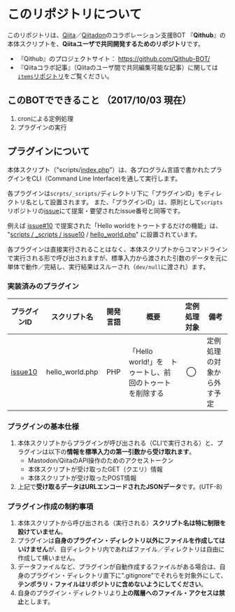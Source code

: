 # このリポジトリについて

このリポジトリは、[Qiita](https://qiita.com/)／[Qiitadon](https://qiitadon.com/)のコラボレーション支援BOT 『**Qithub**』の本体スクリプトを、**Qiitaユーザで共同開発するためのリポジトリ**です。

- 『Qithub』のプロジェクトサイト： https://github.com/Qithub-BOT/
- 『Qiitaコラボ記事』（Qiitaのユーザ間で共同編集可能な記事）に関しては[`items`リポジトリ](https://github.com/Qithub-BOT/items)をご覧ください。

## このBOTでできること （2017/10/03 現在）

1. cronによる定例処理
2. プラグインの実行

## プラグインについて

本体スクリプト（"scripts/[index.php](https://github.com/Qithub-BOT/scripts/blob/master/index.php)"）は、各プログラム言語で書かれたプラグインをCLI（Command Line Interface)を通して実行します。

各プラグインは`scrpts/_scripts/`ディレクトリ下に「プラグインID」をディレクトリ名として設置されます。
また、「プラグインID」は、原則として`scripts`リポジトリの[issue](https://github.com/Qithub-BOT/scripts/issues?utf8=%E2%9C%93&q=is%3Aissue%20)にて提案・要望されたissue番号と同等です。

例えば [issue#10] で提案された「Hello worldをトゥートするだけの機能」は、 "[scripts / _scripts / issue10](https://github.com/Qithub-BOT/scripts/tree/master/_scripts/issue10) / [hello_world.php](https://github.com/Qithub-BOT/scripts/blob/master/_scripts/issue10/hello_world.php)" に設置されています。

各プラグインは直接実行されることはなく、本体スクリプトからコマンドラインで実行される形で呼び出されますが、標準入力から渡された引数のデータを元に単体で動作／完結し、実行結果はスルーされ（`dev/null`に渡され）ます。

### 実装済みのプラグイン

| プラグインID | スクリプト名 | 開発言語　| 概要 | 定例処理対象 | 備考 |
| --- | --- | :---: | --- | :---: | --- |
| [issue10][issue#10] | hello_world.php | PHP | 「Hello world!」を　トゥートし、前回のトゥートを削除する　| ◯ | 定例処理の対象から外す予定 |

[issue#10]:https://github.com/Qithub-BOT/scripts/issues/10

### プラグインの基本仕様

1. 本体スクリプトからプラグインが呼び出される（CLIで実行される）と、プラグインは以下の**情報を標準入力の第一引数から受け取れます**。
    - Mastodon/QiitaのAPI操作のためのアクセストークン
    - 本体スクリプトが受け取ったGET（クエリ）情報
    - 本体スクリプトが受け取ったPOST情報
1. 上記で**受け取るデータはURLエンコードされたJSONデータ**です。(UTF-8)

### プラグイン作成の制約事項

1. 本体スクリプトから呼び出される（実行される）**スクリプト名は特に制限を設けていません**。
1. プラグインは**自身のプラグイン・ディレクトリ以外にファイルを作成してはいけません**が、自ディレクトリ内であればファイル／ディレクトリは自由に作成して構いません。
1. データファイルなど、プラグインが自動作成するファイルがある場合は、自身のプラグイン・ディレクトリ直下に".gitignore"でそれらを対象外にして、**テンポラリ・ファイルはリポジトリに含めないようにしてください**。
1. 自身のプラグイン・ディレクトリより**上の階層へのファイル・アクセスは禁止**とします。


